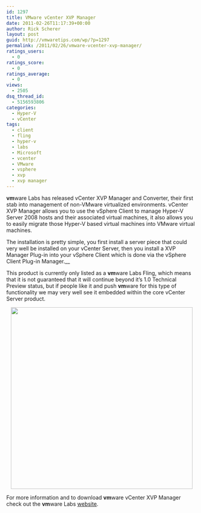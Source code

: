```yaml
---
id: 1297
title: VMware vCenter XVP Manager
date: 2011-02-26T11:17:39+00:00
author: Rick Scherer
layout: post
guid: http://vmwaretips.com/wp/?p=1297
permalink: /2011/02/26/vmware-vcenter-xvp-manager/
ratings_users:
  - 0
ratings_score:
  - 0
ratings_average:
  - 0
views:
  - 2505
dsq_thread_id:
  - 5156593806
categories:
  - Hyper-V
  - vCenter
tags:
  - client
  - fling
  - hyper-v
  - labs
  - Microsoft
  - vcenter
  - VMware
  - vsphere
  - xvp
  - xvp manager
---
```

**vm**ware Labs has released vCenter XVP Manager and Converter, their first stab into management of non-VMware virtualized environments. vCenter XVP Manager allows you to use the vSphere Client to manage Hyper-V Server 2008 hosts and their associated virtual machines, it also allows you to easily migrate those Hyper-V based virtual machines into VMware virtual machines.

The installation is pretty simple, you first install a server piece that could very well be installed on your vCenter Server, then you install a XVP Manager Plug-in into your vSphere Client which is done via the vSphere Client Plug-in Manager.__

This product is currently only listed as a **vm**ware Labs Fling, which means that it is not guaranteed that it will continue beyond it&#8217;s 1.0 Technical Preview status, but if people like it and push **vm**ware for this type of functionality we may very well see it embedded within the core vCenter Server product.

<p style="text-align: center;">
  <a href="http://labs.vmware.com/wp-content/uploads/2011/02/xvp.png"><img class="aligncenter" src="http://labs.vmware.com/wp-content/uploads/2011/02/xvp.png" alt="" width="480" /></a>
</p>

<p style="text-align: left;">
  For more information and to download <strong>vm</strong>ware vCenter XVP Manager check out the <strong>vm</strong>ware Labs <a href="http://labs.vmware.com/flings/xvp" target="_blank">website</a>.
</p>